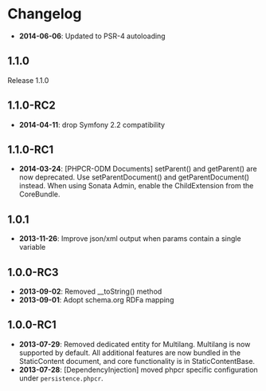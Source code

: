 Changelog
=========

* **2014-06-06**: Updated to PSR-4 autoloading

1.1.0
-----

Release 1.1.0

1.1.0-RC2
---------

* **2014-04-11**: drop Symfony 2.2 compatibility

1.1.0-RC1
---------

* **2014-03-24**: [PHPCR-ODM Documents] setParent() and getParent() are now
  deprecated. Use setParentDocument() and getParentDocument() instead.
  When using Sonata Admin, enable the ChildExtension from the CoreBundle.

1.0.1
-----

* **2013-11-26**: Improve json/xml output when params contain a single variable

1.0.0-RC3
---------

* **2013-09-02**: Removed __toString() method
* **2013-09-01**: Adopt schema.org RDFa mapping

1.0.0-RC1
---------

* **2013-07-29**: Removed dedicated entity for Multilang. Multilang is now
  supported by default. All additional features are now bundled in the
  StaticContent document, and core functionality is in StaticContentBase.
* **2013-07-28**: [DependencyInjection] moved phpcr specific configuration
  under `persistence.phpcr`.
